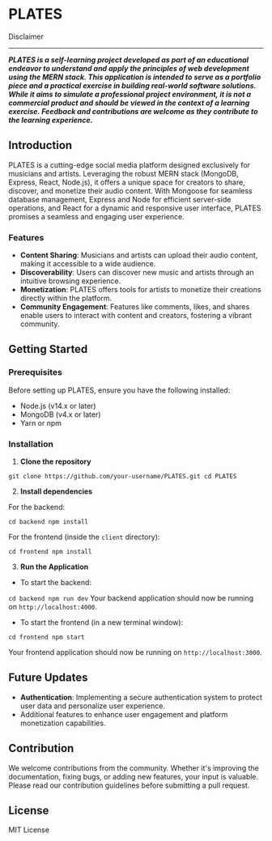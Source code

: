 PLATES
======

Disclaimer

------------

***PLATES is a self-learning project developed as part of an educational endeavor to understand and apply the principles of web development using the MERN stack. This application is intended to serve as a portfolio piece and a practical exercise in building real-world software solutions. While it aims to simulate a professional project environment, it is not a commercial product and should be viewed in the context of a learning exercise. Feedback and contributions are welcome as they contribute to the learning experience.***

Introduction
------------

PLATES is a cutting-edge social media platform designed exclusively for musicians and artists. Leveraging the robust MERN stack (MongoDB, Express, React, Node.js), it offers a unique space for creators to share, discover, and monetize their audio content. With Mongoose for seamless database management, Express and Node for efficient server-side operations, and React for a dynamic and responsive user interface, PLATES promises a seamless and engaging user experience.

### Features

*   **Content Sharing**: Musicians and artists can upload their audio content, making it accessible to a wide audience.
*   **Discoverability**: Users can discover new music and artists through an intuitive browsing experience.
*   **Monetization**: PLATES offers tools for artists to monetize their creations directly within the platform.
*   **Community Engagement**: Features like comments, likes, and shares enable users to interact with content and creators, fostering a vibrant community.

Getting Started
---------------

### Prerequisites

Before setting up PLATES, ensure you have the following installed:

*   Node.js (v14.x or later)
*   MongoDB (v4.x or later)
*   Yarn or npm

### Installation

1.  **Clone the repository**



`git clone https://github.com/your-username/PLATES.git cd PLATES`

2.  **Install dependencies**

For the backend:



`cd backend npm install`

For the frontend (inside the `client` directory):



`cd frontend npm install`


3.  **Run the Application**

*   To start the backend:



`cd backend npm run dev`
Your backend application should now be running on `http://localhost:4000`.

*   To start the frontend (in a new terminal window):

`cd frontend npm start`

Your frontend application should now be running on `http://localhost:3000`.

Future Updates
--------------

*   **Authentication**: Implementing a secure authentication system to protect user data and personalize user experience.
*   Additional features to enhance user engagement and platform monetization capabilities.

Contribution
------------

We welcome contributions from the community. Whether it's improving the documentation, fixing bugs, or adding new features, your input is valuable. Please read our contribution guidelines before submitting a pull request.

License
-------

MIT License

